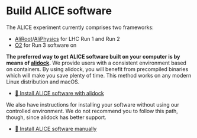 Build ALICE software
====================

The ALICE experiment currently comprises two frameworks:

* [AliRoot](https://github.com/alisw/AliRoot)/[AliPhysics](https://github.com/alisw/AliPhysics) for
  LHC Run 1 and Run 2
* [O2](https://github.com/AliceO2Group/AliceO2) for Run 3 software on

**The preferred way to get ALICE software built on your computer is by means of
[alidock](https://github.com/dberzano/alidock).** We provide users with a consistent environment
based on containers. By using alidock, you will benefit from precompiled binaries which will make
you save plenty of time. This method works on any modern Linux distribution and macOS.

* [🐳 Install ALICE software with alidock](alidock.md)

We also have instructions for installing your software without using our controlled environment. We
do not recommend you to follow this path, though, since alidock has better support.

* [🐌 Install ALICE software manually](custom.md)
